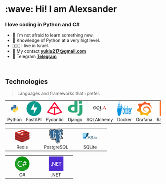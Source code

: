 <h1 align="left" id="macropower-title">:wave: Hi! I am Alexsander</h1>
<h3 align="left">I love coding in Python and C#</h3>

- :toolbox: I`m not afraid to learn something new.
- :brain: Knowledge of Python at a very higt level.
- :israel: I live in Israel.
- :e-mail: My contact **<yukiu217@gmail.com>**
- :iphone: Telegram **[Telegram]**

<br>

<h2 align="left" id="macropower-tech">Technologies</h2>

> Languages and frameworks that i prefer.

<table>
  <tr>
    <td align="center" width="96">
      <a href="#macropower-tech">
        <img src="./img/python-icon.svg" width="48" height="48" alt="Python" />
      </a>
      <br>Python
    </td>
    <td align="center" width="96">
      <a href="#macropower-tech">
        <img src="./img/fastapi-1.svg" width="48" height="48" alt="FastAPI" />
      </a>
      <br>FastAPI
    </td>
    <td align="center" width="96">
      <a href="#macropower-tech">
        <img src="./img/pydantic.svg" width="48" height="48" alt="Pydantic" />
      </a>
      <br>Pydantic
    </td>
    <td align="center" width="96">
      <a href="#macropower-tech">
        <img src="./img/django.svg" width="48" height="48" alt="Django" />
      </a>
      <br>Django
    </td>
    <td align="center" width="96">
      <a href="#macropower-tech">
        <img src="./img/SQLAlchemy-2.svg" width="48" height="48" alt="SQLAlchemy" />
      </a>
      <br>SQLAlchemy
    </td>
    <td align="center" width="96">
      <a href="#macropower-tech">
        <img src="./img/docker-3.svg" width="48" height="48" alt="Docker" />
      </a>
      <br>Docker
    </td>
     <td align="center" width="96">
      <a href="#macropower-tech">
        <img src="./img/grafana.svg" width="48" height="48" alt="Grafana" />
      </a>
      <br>Grafana
    </td>
    </td>
     <td align="center" width="96">
      <a href="#macropower-tech">
        <img src="./img/RabbitMQ.svg" width="48" height="48" alt="RabbitMQ" />
      </a>
      <br>RabbitMQ
    </td>
  </tr>
</table>
<table>
  <tr>
    <td align="center" width="96">
      <a href="#macropower-tech">
        <img src="./img/Redis.svg" width="48" height="48" alt="Redis" />
      </a>
      <br>Redis
    </td>
  <td align="center" width="96">
    <a href="#macropower-tech">
      <img src="./img/PostgreSQL.svg" width="48" height="48" alt="PostgreSQL" />
    </a>
    <br>PostgreSQL
  </td>
    <td align="center" width="96">
      <a href="#macropower-tech">
        <img src="./img/SQLite.svg" width="48" height="48" alt="SQLite" />
      </a>
      <br>SQLite
    </td>
  </tr>
</table>
<table>
  <tr>
    <td align="center" width="96">
      <a href="#macropower-tech">
        <img src="./img/CSharp.svg" width="48" height="48" alt="C#" />
      </a>
      <br>C#
    </td>
    <td align="center" width="96">
      <a href="#macropower-tech">
        <img src="./img/Dotnet.svg" width="48" height="48" alt=".NET" />
      </a>
      <br>.NET
    </td>
  </tr>
</table>

<!-- links -->
[Telegram]: https://t.me/alex_pavlov_1998 "My telegram"
